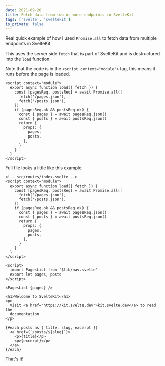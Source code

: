 ```yaml
---
date: 2021-09-20
title: Fetch data from two or more endpoints in SvelteKit
tags: ['svelte', 'sveltekit']
is_private: false
---
```


Real quick example of how I used `Promise.all` to fetch data from
multiple endpoints in SvelteKit.

This uses the server side `fetch` that is part of SvelteKit and is
destructured into the `load` function.

Note that the code is in the `<script context="module">` tag, this
means it runs before the page is loaded.

```svelte
<script context="module">
  export async function load({ fetch }) {
    const [pagesReq, postsReq] = await Promise.all([
      fetch('/pages.json'),
      fetch('/posts.json'),
    ])
    if (pagesReq.ok && postsReq.ok) {
      const { pages } = await pagesReq.json()
      const { posts } = await postsReq.json()
      return {
        props: {
          pages,
          posts,
        },
      }
    }
  }
</script>
```

Full file looks a little like this example:

```svelte
<!-- src/routes/index.svelte -->
<script context="module">
  export async function load({ fetch }) {
    const [pagesReq, postsReq] = await Promise.all([
      fetch('/pages.json'),
      fetch('/posts.json'),
    ])
    if (pagesReq.ok && postsReq.ok) {
      const { pages } = await pagesReq.json()
      const { posts } = await postsReq.json()
      return {
        props: {
          pages,
          posts,
        },
      }
    }
  }
</script>

<script>
  import PagesList from '$lib/nav.svelte'
  export let pages, posts
</script>

<PagesList {pages} />

<h1>Welcome to SvelteKit</h1>
<p>
  Visit <a href="https://kit.svelte.dev">kit.svelte.dev</a> to read the
  documentation
</p>

{#each posts as { title, slug, excerpt }}
  <a href={`/posts/${slug}`}>
    <p>{title}</p>
    <p>{excerpt}</p>
  </a>
{/each}
```

That's it!
